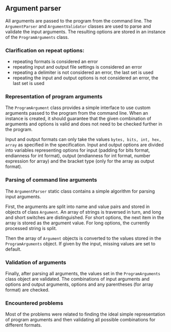 ## Argument parser

All arguments are passed to the program from the command line.
The `ArgumentParser` and `ArgumentValidator` classes are used to parse and validate
the input arguments.
The resulting options are stored in an instance of the `ProgramArguments` class.

### Clarification on repeat options:

* repeating formats is considered an error
* repeating input and output file settings is considered an error
* repeating a delimiter is not considered an error, the last set is used
* repeating the input and output options is not considered an error, the last set is used

### Representation of program arguments

The `ProgramArgument` class provides a simple interface to use custom arguments passed to the
program from the command line. When an instance is created, it should guarantee
that the given combination of arguments and options is valid and does not need to
be checked further in the program.

Input and output formats can only take the values `bytes, bits, int, hex, array` as
specified in the specification. Input and output options are divided into variables
representing options for input (padding for bits format, endianness for int format),
output (endianness for int format, number expression for array) and the bracket type
(only for the array as output format).

### Parsing of command line arguments

The `ArgumentParser` static class contains a simple algorithm for parsing input arguments.

First, the arguments are split into name and value pairs and stored in objects
of class `Argument`. An array of strings is traversed in turn, and long and short
switches are distinguished. For short options, the next item in the array is stored
as the argument value. For long options, the currently processed string is split.

Then the array of `Argument` objects is converted to the values stored in
the `ProgramArguments` object. If given by the input, missing values are set to
default.

### Validation of arguments

Finally, after parsing all arguments, the values set in the `ProgramArguments` class
object are validated. The combinations of input arguments and options and output
arguments, options and any parentheses (for array format) are checked.

### Encountered problems

Most of the problems were related to finding the ideal simple representation of
program arguments and then validating all possible combinations for different
formats.
